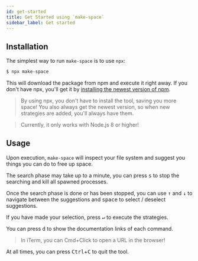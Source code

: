 ```yaml
---
id: get-started
title: Get Started using `make-space`
sidebar_label: Get started
---
```


## Installation

The simplest way to run `make-space` is to use `npx`:

```sh
$ npx make-space
```

This will download the package from npm and execute it right away. If you don't have npx, you'll get it by [installing the newest version of npm](https://docs.npmjs.com/cli/install).

> By using npx, you don't have to install the tool, saving you more space! You also always get the newest version, so when new strategies are added, you'll always have them.

> Currently, it only works with Node.js 8 or higher!

## Usage

Upon execution, `make-space` will inspect your file system and suggest you things you can do to free up space.

The search phase may take up to a minute, you can press <kbd>s</kbd> to stop the searching and kill all spawned processes.

Once the search phase is done or has been stopped, you can use <kbd>↑</kbd> and <kbd>↓</kbd> to navigate between the suggestions and <kbd>space</kbd> to select / deselect suggestions.

If you have made your selection, press <kbd>↵</kbd> to execute the strategies.

You can press <kbd>d</kbd> to show the documentation links of each command.

> In iTerm, you can Cmd+Click to open a URL in the browser!

At all times, you can press <kbd>Ctrl</kbd>+<kbd>C</kbd> to quit the tool.
